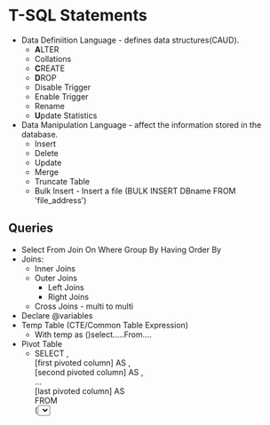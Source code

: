 # T-SQL Statements
* Data Definiition Language - defines data structures(CAUD).
    * **A**LTER
    * Collations
    * **C**REATE
    * **D**ROP
    * Disable Trigger
    * Enable Trigger
    * Rename
    * **U**pdate Statistics
* Data Manipulation Language - affect the information stored in the database.
    * Insert
    * Delete
    * Update
    * Merge
    * Truncate Table
    * Bulk Insert - Insert a file (BULK INSERT DBname FROM 'file_address')
    
## Queries  
* Select From  Join On Where Group By Having Order By
* Joins:
    * Inner Joins
    * Outer Joins
        * Left Joins
        * Right Joins
    * Cross Joins - multi to multi
* Declare @variables
* Temp Table (CTE/Common Table Expression)
    * With temp as ()select.....From....
* Pivot Table
    * SELECT <non-pivoted column>,  
    [first pivoted column] AS <column name>,  
    [second pivoted column] AS <column name>,  
    ...  
    [last pivoted column] AS <column name>  
FROM  
    (<SELECT query that produces the data>)   
    AS <alias for the source query>  
PIVOT  
(  
    <aggregation function>(<column being aggregated>)  
FOR   
[<column that contains the values that will become column headers>]   
    IN ( [first pivoted column], [second pivoted column],  
    ... [last pivoted column])  
) AS <alias for the pivot table>  
<optional ORDER BY clause>;  
